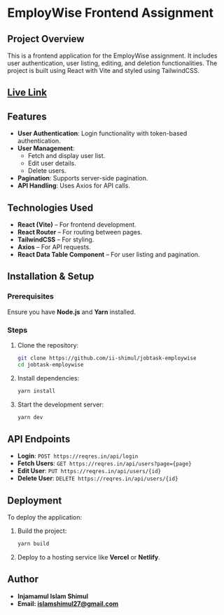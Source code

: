 # EmployWise Frontend Assignment

## Project Overview
This is a frontend application for the EmployWise assignment. It includes user authentication, user listing, editing, and deletion functionalities. The project is built using React with Vite and styled using TailwindCSS.

## [Live Link](https://jobtask-employwise.vercel.app/)

## Features
- **User Authentication**: Login functionality with token-based authentication.
- **User Management**:
  - Fetch and display user list.
  - Edit user details.
  - Delete users.
- **Pagination**: Supports server-side pagination.
- **API Handling**: Uses Axios for API calls.

## Technologies Used
- **React (Vite)** – For frontend development.
- **React Router** – For routing between pages.
- **TailwindCSS** – For styling.
- **Axios** – For API requests.
- **React Data Table Component** – For user listing and pagination.

## Installation & Setup
### Prerequisites
Ensure you have **Node.js** and **Yarn** installed.

### Steps
1. Clone the repository:
   ```sh
   git clone https://github.com/ii-shimul/jobtask-employwise
   cd jobtask-employwise
   ```
2. Install dependencies:
   ```sh
   yarn install
   ```
3. Start the development server:
   ```sh
   yarn dev
   ```

## API Endpoints
- **Login**: `POST https://reqres.in/api/login`
- **Fetch Users**: `GET https://reqres.in/api/users?page={page}`
- **Edit User**: `PUT https://reqres.in/api/users/{id}`
- **Delete User**: `DELETE https://reqres.in/api/users/{id}`

## Deployment
To deploy the application:
1. Build the project:
   ```sh
   yarn build
   ```
2. Deploy to a hosting service like **Vercel** or **Netlify**.

## Author
- **Injamamul Islam Shimul**
- **Email: islamshimul27@gmail.com**


